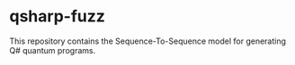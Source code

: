 # qsharp-fuzz
This repository contains the Sequence-To-Sequence model for generating Q# quantum programs. 
